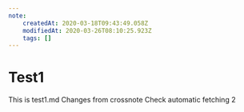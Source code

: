 ```yaml
---
note:
    createdAt: 2020-03-18T09:43:49.058Z
    modifiedAt: 2020-03-26T08:10:25.923Z
    tags: []
---
```

# Test1

This is test1.md
Changes from crossnote
Check automatic fetching 2
